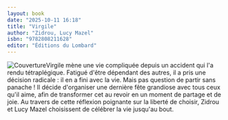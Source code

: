 ```yaml
---
layout: book
date: "2025-10-11 16:18"
title: "Virgile"
author: "Zidrou, Lucy Mazel"
isbn: "9782808211628"
editor: "Éditions du Lombard"
---
```

![Couverture](/img/9782808211628.jpeg)Virgile mène une vie compliquée depuis un accident qui l'a rendu tétraplégique. Fatigué d'être dépendant des autres, il a pris une décision radicale : il en a fini avec la vie. Mais pas question de partir sans panache ! Il décide d'organiser une dernière fête grandiose avec tous ceux qu'il aime, afin de transformer cet au revoir en un moment de partage et de joie. Au travers de cette réflexion poignante sur la liberté de choisir, Zidrou et Lucy Mazel choisissent de célébrer la vie jusqu'au bout.